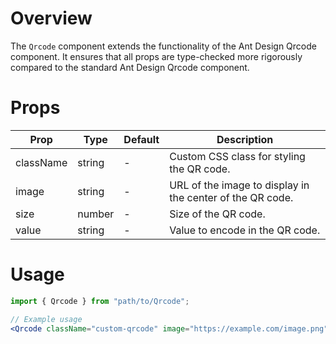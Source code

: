 # Overview

The `Qrcode` component extends the functionality of the Ant Design Qrcode component. It ensures that all props are type-checked more rigorously compared to the standard Ant Design Qrcode component.

# Props

| Prop      | Type   | Default | Description                                               |
| --------- | ------ | ------- | --------------------------------------------------------- |
| className | string | -       | Custom CSS class for styling the QR code.                 |
| image     | string | -       | URL of the image to display in the center of the QR code. |
| size      | number | -       | Size of the QR code.                                      |
| value     | string | -       | Value to encode in the QR code.                           |

# Usage

```jsx
import { Qrcode } from "path/to/Qrcode";

// Example usage
<Qrcode className="custom-qrcode" image="https://example.com/image.png" size={128} value="https://example.com" />;
```
